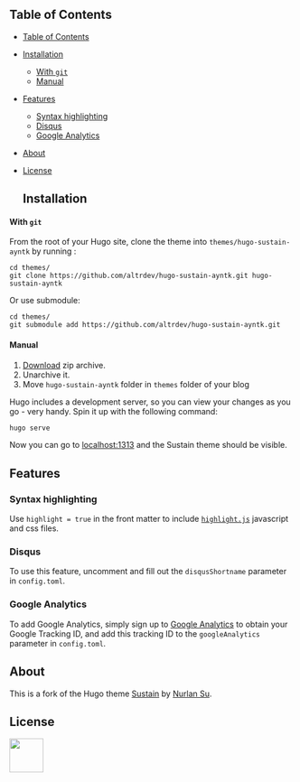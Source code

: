 ## Table of Contents

- [Table of Contents](#table-of-contents)
- [Installation](#installation)
    - [With `git`](#with-git)
    - [Manual](#manual)
- [Features](#features)
  - [Syntax highlighting](#syntax-highlighting)
  - [Disqus](#disqus)
  - [Google Analytics](#google-analytics)
- [About](#about)
- [License](#license)

  ## Installation

#### With `git`

From the root of your Hugo site, clone the theme into `themes/hugo-sustain-ayntk` by running :
```
cd themes/
git clone https://github.com/altrdev/hugo-sustain-ayntk.git hugo-sustain-ayntk
```

Or use submodule:
```
cd themes/
git submodule add https://github.com/altrdev/hugo-sustain-ayntk.git
```

#### Manual

1. [Download][zip-archive] zip archive.
2. Unarchive it.
3. Move `hugo-sustain-ayntk` folder in `themes` folder of your blog

Hugo includes a development server, so you can view your changes as you go -
very handy. Spin it up with the following command:

``` sh
hugo serve
```

Now you can go to [localhost:1313][local] and the Sustain
theme should be visible.

## Features

### Syntax highlighting

Use `highlight = true` in the front matter to include [`highlight.js`][highlight-js] javascript and css files.

### Disqus

To use this feature, uncomment and fill out the `disqusShortname` parameter in `config.toml`.

### Google Analytics

To add Google Analytics, simply sign up to [Google Analytics][g-analytics] to obtain your Google Tracking ID, and add this tracking ID to the `googleAnalytics` parameter in `config.toml`.

## About

This is a fork of the Hugo theme [Sustain][sustain] by [Nurlan Su][sustain-author].

## License
<p>
  <a href="./LICENSE.md"><img src="https://upload.wikimedia.org/wikipedia/commons/thumb/0/0c/MIT_logo.svg/642px-MIT_logo.svg.png" height="60px"></a>
</p>

[sustain]: https://github.com/nurlansu/hugo-sustain
[sustain-author]: https://github.com/nurlansu
[zip-archive]: https://github.com/altrdev/hugo-sustain-ayntk/archive/master.zip
[local]: http://localhost:1313/
[highlight-js]: https://highlightjs.org/
[g-analytics]: https://www.google.com/analytics/